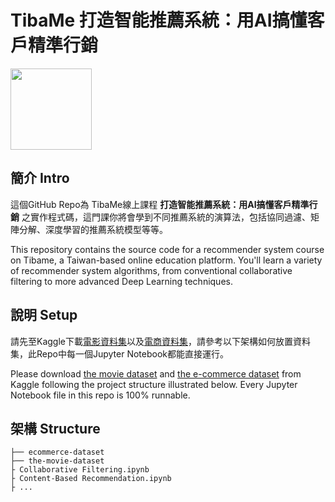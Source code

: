 # TibaMe 打造智能推薦系統：用AI搞懂客戶精準行銷


<a href="https://www.tibame.com/courselibrary/ai"><img src="https://yt3.ggpht.com/a/AGF-l78wdVg7OvLIujszam7RexjUhNpBXpQzknqWbA=s900-c-k-c0xffffffff-no-rj-mo"  height="130"></a> 




## 簡介 Intro

這個GitHub Repo為 TibaMe線上課程 __打造智能推薦系統：用AI搞懂客戶精準行銷__ 之實作程式碼，這門課你將會學到不同推薦系統的演算法，包括協同過濾、矩陣分解、深度學習的推薦系統模型等等。

This repository contains the source code for a recommender system course on Tibame, a Taiwan-based online education platform. You'll learn a variety of recommender system algorithms, from conventional collaborative filtering to more advanced Deep Learning techniques.

## 說明 Setup
請先至Kaggle下載[電影資料集](https://www.kaggle.com/rounakbanik/the-movies-dataset)以及[電商資料集](https://www.kaggle.com/retailrocket/ecommerce-dataset)，請參考以下架構如何放置資料集，此Repo中每一個Jupyter Notebook都能直接運行。

Please download [the movie dataset](https://www.kaggle.com/rounakbanik/the-movies-dataset) and [the e-commerce dataset](https://www.kaggle.com/retailrocket/ecommerce-dataset) from Kaggle following the project structure illustrated below. Every Jupyter Notebook file in this repo is 100% runnable.

## 架構 Structure

```
├── ecommerce-dataset
├── the-movie-dataset
├ Collaborative Filtering.ipynb
├ Content-Based Recommendation.ipynb
├ ...
```


